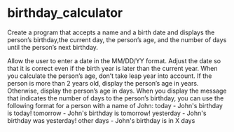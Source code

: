# birthday_calculator
 Create a program that accepts a name and a birth date and displays the person’s birthday,the current day, the person’s age, and the number of days until the person’s next birthday.

Allow the user to enter a date in the MM/DD/YY format. Adjust the date so that it is correct even if the birth year is later than the current year.
When you calculate the person’s age, don’t take leap year into account. If the person is more than 2 years old, display the person’s age in years. Otherwise, display the person’s age in days.
When you display the message that indicates the number of days to the person’s birthday, you can use the following format for a person with a name of John: 
today - John's birthday is today!
tomorrow - John's birthday is tomorrow!
yesterday - John's birthday was yesterday!
other days - John's birthday is in X days
